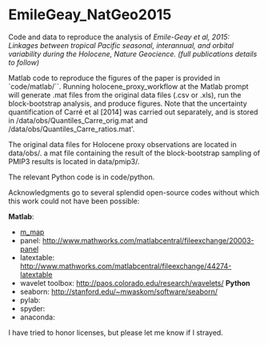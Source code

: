 # EmileGeay_NatGeo2015
Code and data to reproduce the analysis of *Emile-Geay et al, 2015: Linkages between tropical Pacific seasonal, interannual, and orbital variability during the Holocene, Nature Geocience.
(full publications details to follow)*

Matlab code to reproduce the figures of the paper is provided in `code/matlab/``.
Running holocene_proxy_workflow at the Matlab prompt will generate .mat files from the original data files (.csv or .xls), run the block-bootstrap analysis, and produce figures. Note that the uncertainty quantification of Carré et al [2014] was carried out separately, and is stored in /data/obs/Quantiles_Carre_orig.mat and /data/obs/Quantiles_Carre_ratios.mat'.

The original data files for Holocene proxy observations are located in data/obs/.
a mat file containing the result of the block-bootstrap sampling of PMIP3 results is located in data/pmip3/.  

The relevant Python code is in code/python.

Acknowledgments go to several splendid open-source codes without which this work could not have been possible:

**Matlab**:
- [m_map](http://www.eos.ubc.ca/~rich/map.html)
- panel: http://www.mathworks.com/matlabcentral/fileexchange/20003-panel
- latextable: http://www.mathworks.com/matlabcentral/fileexchange/44274-latextable
- wavelet toolbox: http://paos.colorado.edu/research/wavelets/
**Python**
- seaborn: http://stanford.edu/~mwaskom/software/seaborn/
- pylab:
- spyder:
- anaconda:  

I have tried to honor licenses, but please let me know if I strayed.
